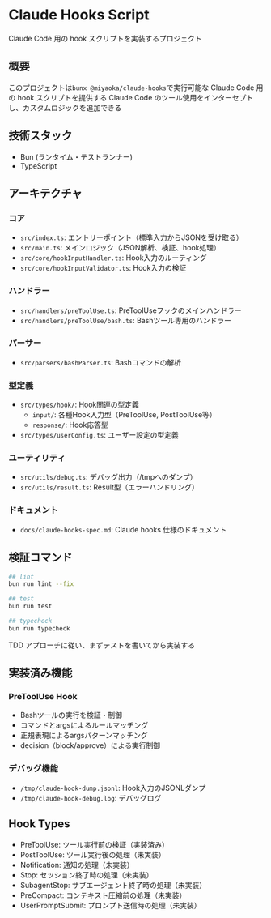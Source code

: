 # Claude Hooks Script

Claude Code 用の hook スクリプトを実装するプロジェクト

## 概要

このプロジェクトは`bunx @miyaoka/claude-hooks`で実行可能な Claude Code 用の hook スクリプトを提供する
Claude Code のツール使用をインターセプトし、カスタムロジックを追加できる

## 技術スタック

- Bun (ランタイム・テストランナー)
- TypeScript

## アーキテクチャ

### コア

- `src/index.ts`: エントリーポイント（標準入力からJSONを受け取る）
- `src/main.ts`: メインロジック（JSON解析、検証、hook処理）
- `src/core/hookInputHandler.ts`: Hook入力のルーティング
- `src/core/hookInputValidator.ts`: Hook入力の検証

### ハンドラー

- `src/handlers/preToolUse.ts`: PreToolUseフックのメインハンドラー
- `src/handlers/preToolUse/bash.ts`: Bashツール専用のハンドラー

### パーサー

- `src/parsers/bashParser.ts`: Bashコマンドの解析

### 型定義

- `src/types/hook/`: Hook関連の型定義
  - `input/`: 各種Hook入力型（PreToolUse, PostToolUse等）
  - `response/`: Hook応答型
- `src/types/userConfig.ts`: ユーザー設定の型定義

### ユーティリティ

- `src/utils/debug.ts`: デバッグ出力（/tmpへのダンプ）
- `src/utils/result.ts`: Result型（エラーハンドリング）

### ドキュメント

- `docs/claude-hooks-spec.md`: Claude hooks 仕様のドキュメント

## 検証コマンド

```sh
## lint
bun run lint --fix

## test
bun run test

## typecheck
bun run typecheck
```

TDD アプローチに従い、まずテストを書いてから実装する

## 実装済み機能

### PreToolUse Hook

- Bashツールの実行を検証・制御
- コマンドとargsによるルールマッチング
- 正規表現によるargsパターンマッチング
- decision（block/approve）による実行制御

### デバッグ機能

- `/tmp/claude-hook-dump.jsonl`: Hook入力のJSONLダンプ
- `/tmp/claude-hook-debug.log`: デバッグログ

## Hook Types

- PreToolUse: ツール実行前の検証（実装済み）
- PostToolUse: ツール実行後の処理（未実装）
- Notification: 通知の処理（未実装）
- Stop: セッション終了時の処理（未実装）
- SubagentStop: サブエージェント終了時の処理（未実装）
- PreCompact: コンテキスト圧縮前の処理（未実装）
- UserPromptSubmit: プロンプト送信時の処理（未実装）

